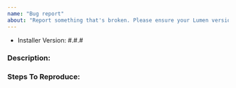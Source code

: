 ```yaml
---
name: "Bug report"
about: "Report something that's broken. Please ensure your Lumen version is still supported: https://lumen.laravel.com/docs/releases#support-policy"
---
```


<!-- DO NOT THROW THIS AWAY -->
<!-- Fill out the FULL versions with patch versions -->

- Installer Version: #.#.#

### Description:


### Steps To Reproduce:
